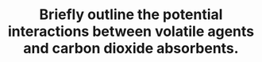 ---
title: "Briefly outline the potential interactions between volatile agents and carbon dioxide absorbents."
entityType: SAQ
exam: PEX
college: ANZCA
year: 2002
sitting: B
question: 4
passRate: 52
EC_expectedDomains:
- "The main points expected in the answer were: • The different types of carbon dioxide absorbent with differing likelihoods of interaction with volatile agents. • Specific interactions with: - sevoflurane, producing compounds A – E - desflurane, enflurane and isoflurane, producing carbon monoxide - trichloroethylene, producing dichloracetylene, phosgene - halothane, producing difluorovinyl compound • The influence on these reactions of: - temperature - hydration of the absorbent - concentration of the volatile agent • The potential toxicity of the various products of the interactions • The practical relevance of these interactions in clinical anaesthesia"
EC_extraCredit:
- "Credit was also given to those who mentioned the ability of carbon dioxide absorbents to absorb volatile agents, with the possible consequences of: • Slowing of anaesthesia induction • Release of absorbed volatile agent to a subsequent case."
---